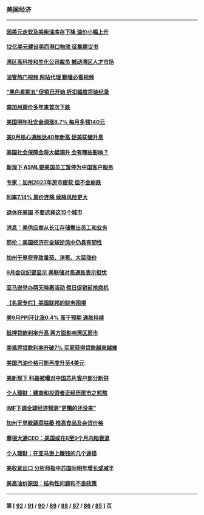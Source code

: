 ### 美国经济
---
#### [因美元走软及美柴油库存下降 油价小幅上升](../../pages/ncid1078158/n13844959.md?10142045) 
#### [12亿美元建设美西港口物流 征集建议书](../../pages/ncid1078158/n13844991.md?10142045) 
#### [湾区高科技和生化公司裁员 撼动湾区人才市场](../../pages/ncid1078158/n13845006.md?10142045) 
#### [油管热门视频 网站代理 翻墙必看视频](http://209.222.30.114:81/youtube.html?10142045)
#### [“黑色星期五”促销已开始 折扣幅度将破纪录](../../pages/ncid1078158/n13844909.md?10142045) 
#### [南加州房价多年来首次下跌](../../pages/ncid1078158/n13844917.md?10142045) 
#### [美国明年社安金调涨8.7% 每月多领140元](../../pages/ncid1078158/n13844710.md?10142045) 
#### [美9月核心通胀达40年新高 促美联储升息](../../pages/ncid1078158/n13844694.md?10142045) 
#### [美国社会保障金将大幅调升 会有哪些影响？](../../pages/ncid1078158/n13844141.md?10142045) 
#### [新规下 ASML要美国员工暂停为中国客户服务](../../pages/ncid1078158/n13844245.md?10142045) 
#### [专家：加州2023年房市疲软 但不会崩跌](../../pages/ncid1078158/n13844185.md?10142045) 
#### [利率7.14% 房价连降 续降风险更大](../../pages/ncid1078158/n13844180.md?10142045) 
#### [退休在美国 不要选择这15个城市](../../pages/ncid1078158/n13844166.md?10142045) 
#### [消息：美供应商从长江存储撤出员工和业务](../../pages/ncid1078158/n13844051.md?10142045) 
#### [耶伦：美国经济在全球逆风中仍具有韧性](../../pages/ncid1078158/n13844079.md?10142045) 
#### [加州干旱将导致番茄、洋葱、大蒜涨价](../../pages/ncid1078158/n13844098.md?10142045) 
#### [9月会议纪要显示 美联储对高通胀表示担忧](../../pages/ncid1078158/n13844062.md?10142045) 
#### [亚马逊举办两天特惠活动 假日促销前抢商机](../../pages/ncid1078158/n13843985.md?10142045) 
#### [【名家专栏】美国联邦的财务困境](../../pages/ncid1078158/n13843895.md?10142045) 
#### [美9月PPI环比涨0.4% 高于预期 通胀持续](../../pages/ncid1078158/n13843971.md?10142045) 
#### [抵押贷款利率升高 两方面影响湾区房市](../../pages/ncid1078158/n13843517.md?10142045) 
#### [美抵押贷款利率升破7% 买家获得贷款越来越难](../../pages/ncid1078158/n13843404.md?10142045) 
#### [美国汽油价格可能再度升至4美元](../../pages/ncid1078158/n13843403.md?10142045) 
#### [美新规下 科磊被曝对中国芯片客户部分断供](../../pages/ncid1078158/n13843301.md?10142045) 
#### [个人理财：建商和投资者正经历房市之煎熬](../../pages/ncid1078158/n13843102.md?10142045) 
#### [IMF下调全球经济预测“更糟的还没来”](../../pages/ncid1078158/n13843243.md?10142045) 
#### [加州干旱致蔬菜枯萎 推高食品及杂货价格](../../pages/ncid1078158/n13842766.md?10142045) 
#### [摩根大通CEO：美国或在6至9个月内陷衰退](../../pages/ncid1078158/n13842767.md?10142045) 
#### [个人理财：在亚马逊上赚钱的几个途径](../../pages/ncid1078158/n13842437.md?10142045) 
#### [美收紧出口 分析师指中芯国际明年增长或减半](../../pages/ncid1078158/n13842512.md?10142045) 
#### [美高油价原因：结构性问题和不良政策](../../pages/ncid1078158/n13842452.md?10142045) 

---
#### 第 [ [92](./92.md?10142045) / [91](./91.md?10142045) / [90](./90.md?10142045) / [89](./89.md?10142045) / [88](./88.md?10142045) / [87](./87.md?10142045) / [86](./86.md?10142045) / [85](./85.md?10142045) ] 页
